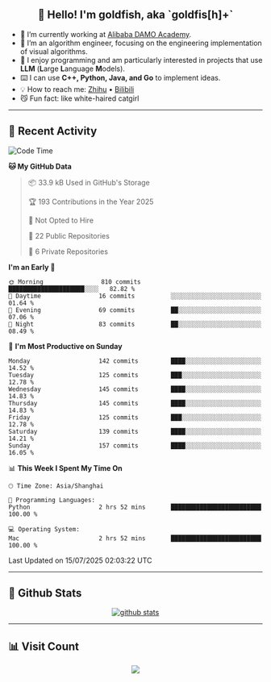 
<h2 align="center">👋 Hello! I'm goldfish, aka `goldfis[h]+`</h2>

- 📍 I’m currently working at [Alibaba DAMO Academy](https://damo.alibaba.com/).  
- 🌱 I’m an algorithm engineer, focusing on the engineering implementation of visual algorithms.  
- 💬 I enjoy programming and am particularly interested in projects that use **LLM** (**L**arge **L**anguage **M**odels).   
- ⌨️ I can use **C++, Python, Java, and Go** to implement ideas.  
- 💡 How to reach me: [Zhihu](https://www.zhihu.com/people/goldfishh) • [Bilibili](https://space.bilibili.com/11349246)  
- 😼 Fun fact: like white-haired catgirl  

-------

## 🔧 Recent Activity

<!--START_SECTION:waka-->
![Code Time](http://img.shields.io/badge/Code%20Time-96%20hrs%2050%20mins-blue)

**🐱 My GitHub Data** 

> 📦 33.9 kB Used in GitHub's Storage 
 > 
> 🏆 193 Contributions in the Year 2025
 > 
> 🚫 Not Opted to Hire
 > 
> 📜 22 Public Repositories 
 > 
> 🔑 6 Private Repositories 
 > 
**I'm an Early 🐤** 

```text
🌞 Morning                810 commits         █████████████████████░░░░   82.82 % 
🌆 Daytime                16 commits          ░░░░░░░░░░░░░░░░░░░░░░░░░   01.64 % 
🌃 Evening                69 commits          ██░░░░░░░░░░░░░░░░░░░░░░░   07.06 % 
🌙 Night                  83 commits          ██░░░░░░░░░░░░░░░░░░░░░░░   08.49 % 
```
📅 **I'm Most Productive on Sunday** 

```text
Monday                   142 commits         ████░░░░░░░░░░░░░░░░░░░░░   14.52 % 
Tuesday                  125 commits         ███░░░░░░░░░░░░░░░░░░░░░░   12.78 % 
Wednesday                145 commits         ████░░░░░░░░░░░░░░░░░░░░░   14.83 % 
Thursday                 145 commits         ████░░░░░░░░░░░░░░░░░░░░░   14.83 % 
Friday                   125 commits         ███░░░░░░░░░░░░░░░░░░░░░░   12.78 % 
Saturday                 139 commits         ████░░░░░░░░░░░░░░░░░░░░░   14.21 % 
Sunday                   157 commits         ████░░░░░░░░░░░░░░░░░░░░░   16.05 % 
```


📊 **This Week I Spent My Time On** 

```text
🕑︎ Time Zone: Asia/Shanghai

💬 Programming Languages: 
Python                   2 hrs 52 mins       █████████████████████████   100.00 % 

💻 Operating System: 
Mac                      2 hrs 52 mins       █████████████████████████   100.00 % 
```


 Last Updated on 15/07/2025 02:03:22 UTC
<!--END_SECTION:waka-->

-------

## 📆 Github Stats

<p align="center">
    <a href="https://github.com/anuraghazra/github-readme-stats">
      <img src="https://github-readme-stats.vercel.app/api?username=goldfishh&show_icons=true&theme=dracula" alt="github stats" />
    </a>
</p>

-------

## 📊 Visit Count

<p align="center">
  <a href="https://count.getloli.com/"><img src="https://count.getloli.com/get/@:goldfishh?theme=rule34"></a>
</p>
